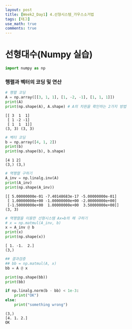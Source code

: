 ```yaml
---
layout: post
title: [Week2_Day1] 4.선형시스템_가우스소거법
tags: [태그]
use_math: true
comments: true
---
```

# 선형대수(Numpy 실습)


```python
import numpy as np
```

### 행렬과 벡터의 코딩 및 연산


```python
# 행렬 코딩
A = np.array([[3, 1, 1], [1, -2, -1], [1, 1, 1]])
print(A)
print(np.shape(A), A.shape) # A의 차원을 확인하는 2가지 방법
```

    [[ 3  1  1]
     [ 1 -2 -1]
     [ 1  1  1]]
    (3, 3) (3, 3)
    


```python
# 벡터 코딩
b = np.array([4, 1, 2])
print(b)
print(np.shape(b), b.shape)
```

    [4 1 2]
    (3,) (3,)
    


```python
# 역행렬 구하기
A_inv = np.linalg.inv(A)
print(A_inv)
print(np.shape(A_inv))
```

    [[ 5.00000000e-01 -7.40148683e-17 -5.00000000e-01]
     [ 1.00000000e+00 -1.00000000e+00 -2.00000000e+00]
     [-1.50000000e+00  1.00000000e+00  3.50000000e+00]]
    (3, 3)
    


```python
# 역행렬을 이용한 선형시스템 Ax=b의 해 구하기
# x = np.matmul(A_inv, b)
x = A_inv @ b
print(x)
print(np.shape(x))
```

    [ 1. -1.  2.]
    (3,)
    


```python
## 결과검증
## bb = np.matmul(A, x)
bb = A @ x

print(np.shape(bb))
print(bb)

if np.linalg.norm(b - bb) < 1e-3:
    print("OK")
else:
    print("something wrong")
```

    (3,)
    [4. 1. 2.]
    OK
    


```python

```
